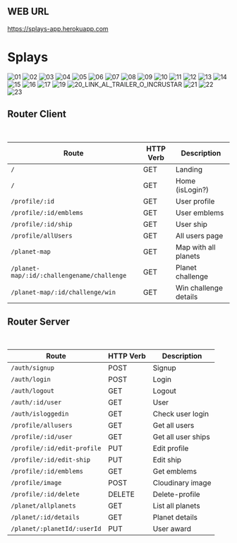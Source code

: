 
## WEB URL

https://splays-app.herokuapp.com

# Splays

![01](https://user-images.githubusercontent.com/46814661/148819994-bcd3ecb3-2fc0-403a-91bd-912995ee3d1e.jpg)
![02](https://user-images.githubusercontent.com/46814661/148819997-8f7077af-a9c4-40e2-bdf7-2e6abcdfe650.jpg)
![03](https://github.com/Alex13f13/Splays/blob/main/client/gifs/03.gif?raw=true)
![04](https://user-images.githubusercontent.com/46814661/148821946-30a6ecda-3156-41cb-bca1-117f3817a435.jpg)
![05](https://user-images.githubusercontent.com/46814661/148821958-099eec5d-cdc2-4f14-8910-612d43cac6bc.jpg)
![06](https://user-images.githubusercontent.com/46814661/148821987-475dbb10-1197-4fc6-b0fe-7775d24573cf.jpg)
![07](https://github.com/Alex13f13/Splays/blob/main/client/gifs/07.gif?raw=true)
![08](https://user-images.githubusercontent.com/46814661/148822000-a2327cbf-f983-49ac-8f4a-fec7e43fd18c.jpg)
![09](https://user-images.githubusercontent.com/46814661/148822010-c928714f-dd2e-4b19-a7dd-a9306c74d197.jpg)
![10](https://user-images.githubusercontent.com/46814661/148822018-012717ee-ec97-4462-b258-baf1d75bb961.jpg)
![11](https://github.com/Alex13f13/Splays/blob/main/client/gifs/11.gif?raw=true)
![12](https://user-images.githubusercontent.com/46814661/148822026-2a4109d5-d6e5-44ad-b582-ecafedcfe9af.jpg)
![13](https://user-images.githubusercontent.com/46814661/148822046-442830c1-536b-4463-8cd0-bcde67364c9f.jpg)
![14](https://user-images.githubusercontent.com/46814661/148822058-1f6af1bb-8beb-421a-bf15-c7c649d3d6d1.jpg)
![15](https://github.com/Alex13f13/Splays/blob/main/client/gifs/15.gif?raw=true)
![16](https://user-images.githubusercontent.com/46814661/148822071-910644bc-f8bb-442b-9a4d-6b8cce354cd2.jpg)
![17](https://github.com/Alex13f13/Splays/blob/main/client/gifs/17.gif?raw=true)
![19](https://user-images.githubusercontent.com/46814661/148822106-6d156834-3857-4d69-83f8-91dc895d73ac.jpg)
![20_LINK_AL_TRAILER_O_INCRUSTAR](https://user-images.githubusercontent.com/46814661/148822133-8aba2778-cb51-472c-913c-0509bd7f8864.jpg)
![21](https://user-images.githubusercontent.com/46814661/148822168-676f4217-c9e2-470e-8f1e-213ca541321d.jpg)
![22](https://user-images.githubusercontent.com/46814661/148822173-938d6f32-5d21-49f1-9d2c-24a2e51cf0ec.jpg)
![23](https://user-images.githubusercontent.com/46814661/148822178-9262bcc4-b306-44fa-9088-aeeb09651e72.jpg)

## Router Client

<br>

| Route                                       | HTTP Verb | Description           |
| ------------------------------------------- | --------- | --------------------- |
| `/`                                         | GET       | Landing               |
| `/`                                         | GET       | Home (isLogin?)       |
| `/profile/:id`                              | GET       | User profile          |
| `/profile/:id/emblems`                      | GET       | User emblems          |
| `/profile/:id/ship`                         | GET       | User ship             | 
| `/profile/allUsers`                         | GET       | All users page        | 
| `/planet-map`                               | GET       | Map with all planets  |
| `/planet-map/:id/:challengename/challenge`  | GET       | Planet challenge      |
| `/planet-map/:id/challenge/win`             | GET       | Win challenge details |

## Router Server

<br>

| Route                              | HTTP Verb | Description        |
| ---------------------------------- | --------- | ------------------ |
| `/auth/signup`                     | POST      | Signup             |
| `/auth/login`                      | POST      | Login              |
| `/auth/logout`                     | GET       | Logout             |
| `/auth/:id/user`                   | GET       | User               |
| `/auth/isloggedin`                 | GET       | Check user login   |
| `/profile/allusers`                | GET       | Get all users      |
| `/profile/:id/user`                | GET       | Get all user ships |
| `/profile/:id/edit-profile`        | PUT       | Edit profile       |
| `/profile/:id/edit-ship`           | PUT       | Edit ship          |
| `/profile/:id/emblems`             | GET       | Get emblems        |
| `/profile/image`                   | POST      | Cloudinary image   |
| `/profile/:id/delete`              | DELETE    | Delete-profile     |
| `/planet/allplanets`               | GET       | List all planets   |
| `/planet/:id/details`              | GET       | Planet details     |
| `/planet/:planetId/:userId`        | PUT       | User award         |
